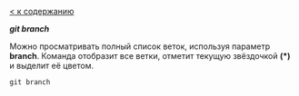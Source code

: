 [< к содержанию](readme.md)

***git branch***




Можно просматривать полный список веток, используя параметр **branch**. Команда отобразит все ветки, отметит текущую звёздочкой **(*)** и выделит её цветом.



```bush=
git branch
```